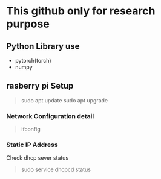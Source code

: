 # This github only for research purpose

## Python Library use
- pytorch(torch)
- numpy


## rasberry pi Setup
>sudo apt update
>sudo apt upgrade
### Network Configuration detail
>ifconfig
### Static IP Address
Check dhcp sever status
>sudo service dhcpcd status


